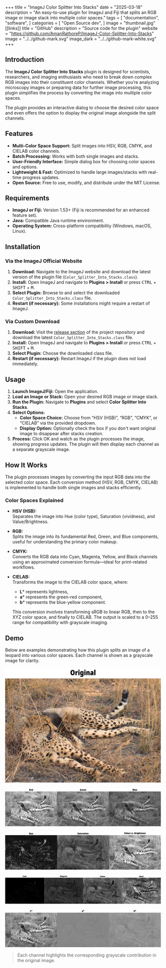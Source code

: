+++
title = "ImageJ Color Splitter Into Stacks"
date = "2025-03-18"
description = "An easy-to-use plugin for ImageJ and Fiji that splits an RGB image or image stack into multiple color spaces."
tags = [
    "documentation",
    "software",
]
categories = [
    "Open Source dev",
]
image = "thumbnail.jpg"
[[links]]
title = "GitHub"
description = "Source code for the plugin"
website = "https://github.com/AmanRathoreP/ImageJ-Color-Splitter-Into-Stacks"
image = "../../github-mark.svg"
image_dark = "../../github-mark-white.svg"
+++

## Introduction

The **ImageJ Color Splitter Into Stacks** plugin is designed for scientists, researchers, and imaging enthusiasts who need to break down complex RGB images into their constituent color channels. Whether you’re analyzing microscopy images or preparing data for further image processing, this plugin simplifies the process by converting the image into multiple color spaces. 

The plugin provides an interactive dialog to choose the desired color space and even offers the option to display the original image alongside the split channels.

## Features

- **Multi-Color Space Support:** Split images into HSV, RGB, CMYK, and CIELAB color channels.
- **Batch Processing:** Works with both single images and stacks.
- **User-Friendly Interface:** Simple dialog box for choosing color spaces and options.
- **Lightweight & Fast:** Optimized to handle large images/stacks with real-time progress updates.
- **Open Source:** Free to use, modify, and distribute under the MIT License.

## Requirements

- **ImageJ or Fiji:** Version 1.53+ (Fiji is recommended for an enhanced feature set).
- **Java:** Compatible Java runtime environment.
- **Operating System:** Cross-platform compatibility (Windows, macOS, Linux).

## Installation

### Via the ImageJ Official Website

1. **Download:** Navigate to the ImageJ website and download the latest version of the plugin file (`Color_Splitter_Into_Stacks.class`).
2. **Install:** Open ImageJ and navigate to **Plugins > Install** or press <kbd>CTRL</kbd> + <kbd>SHIFT</kbd> + <kbd>M</kbd>.
3. **Select Plugin:** Browse to and select the downloaded `Color_Splitter_Into_Stacks.class` file.
4. **Restart (if necessary):** Some installations might require a restart of ImageJ.

### Via Custom Download

1. **Download:** Visit the [release section](https://github.com/AmanRathoreP/ImageJ-Color-Splitter-Into-Stacks/releases) of the project repository and download the latest `Color_Splitter_Into_Stacks.class` file.
2. **Install:** Open ImageJ and navigate to **Plugins > Install** or press <kbd>CTRL</kbd> + <kbd>SHIFT</kbd> + <kbd>M</kbd>.
3. **Select Plugin:** Choose the downloaded class file.
4. **Restart (if necessary):** Restart ImageJ if the plugin does not load immediately.

## Usage

1. **Launch ImageJ/Fiji:** Open the application.
2. **Load an Image or Stack:** Open your desired RGB image or image stack.
3. **Run the Plugin:** Navigate to **Plugins** and select **Color Splitter Into Stacks**.
4. **Select Options:**
   - **Color Space Choice:** Choose from “HSV (HSB)”, “RGB”, “CMYK”, or “CIELAB” via the provided dropdown.
   - **Display Option:** Optionally check the box if you don't want original image to disappear after stacks creation.
5. **Process:** Click OK and watch as the plugin processes the image, showing progress updates. The plugin will then display each channel as a separate grayscale image.

## How It Works

The plugin processes images by converting the input RGB data into the selected color space. Each conversion method (HSV, RGB, CMYK, CIELAB) is implemented to handle both single images and stacks efficiently. 

### Color Spaces Explained

- **HSV (HSB):**  
  Separates the image into Hue (color type), Saturation (vividness), and Value/Brightness.
  
- **RGB:**  
  Splits the image into its fundamental Red, Green, and Blue components, useful for understanding the primary color makeup.

- **CMYK:**  
  Converts the RGB data into Cyan, Magenta, Yellow, and Black channels using an approximated conversion formula—ideal for print-related workflows.

- **CIELAB:**  
  Transforms the image to the CIELAB color space, where:
  - **L*** represents lightness,
  - **a*** represents the green-red component,
  - **b*** represents the blue-yellow component.
  
  This conversion involves transforming sRGB to linear RGB, then to the XYZ color space, and finally to CIELAB. The output is scaled to a 0–255 range for compatibility with grayscale imaging.

## Demo

Below are examples demonstrating how this plugin splits an image of a leopard into various color spaces. Each channel is shown as a grayscale image for clarity.

![Original](original.jpg)

![RGB Split](RGB.jpg)

![HSV Split](HSV(HSB).jpg)

![CMYK Split](CMYK.jpg)

![CIELAB Split](CEILAB.jpg)


> Each channel highlights the corresponding grayscale contribution in the original image.